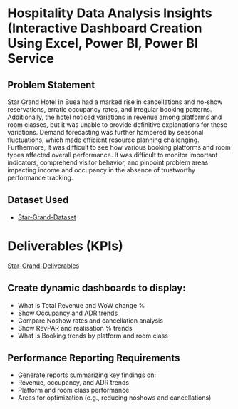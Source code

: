 # Hospitality Data Analysis Insights (Interactive Dashboard Creation Using Excel, Power BI, Power BI Service
## Problem Statement
Star Grand Hotel in Buea had a marked rise in cancellations and no-show reservations, erratic occupancy rates, and irregular booking patterns. Additionally, the hotel noticed variations in revenue among platforms and room classes, but it was unable to provide definitive explanations for these variations. Demand forecasting was further hampered by seasonal fluctuations, which made efficient resource planning challenging. Furthermore, it was difficult to see how various booking platforms and room types affected overall performance. It was difficult to monitor important indicators, comprehend visitor behavior, and pinpoint problem areas impacting income and occupancy in the absence of trustworthy performance tracking.

## Dataset Used
- <a href="https://github.com/NCHITUBRUNO/Hospitality-Data-Analysis-Insights/blob/main/Hospitality%20dataset%20-%20PoqwerBI.xlsx">Star-Grand-Dataset</a>
# Deliverables (KPIs)
<a href="https://github.com/NCHITUBRUNO/Hospitality-Data-Analysis-Insights/blob/main/Hospitality%20dataset%20-%20PoqwerBI.xlsx">Star-Grand-Deliverables</a>
## Create dynamic dashboards to display:

- What is Total Revenue and WoW change %
- Show Occupancy and ADR trends
- Compare Noshow rates and cancellation analysis
- Show RevPAR and realisation % trends
- What is Booking trends by platform and room class

## Performance Reporting Requirements
- Generate reports summarizing key findings on:
- Revenue, occupancy, and ADR trends
- Platform and room class performance
- Areas for optimization (e.g., reducing noshows and cancellations)
